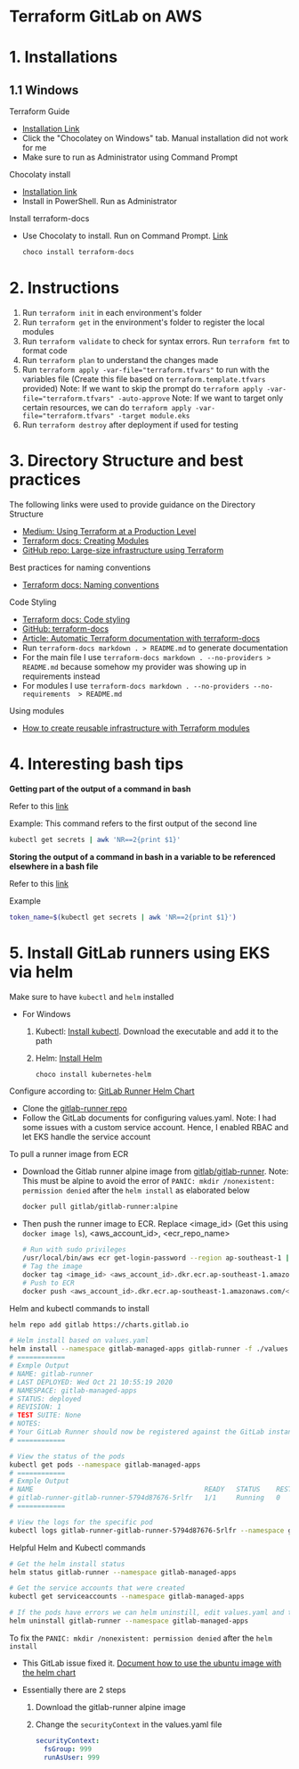 # Terraform GitLab on AWS

# 1. Installations

## 1.1 Windows

Terraform Guide

- [Installation Link](https://learn.hashicorp.com/terraform/getting-started/install)
- Click the "Chocolatey on Windows" tab. Manual installation did not work for me
- Make sure to run as Administrator using Command Prompt

Chocolaty install

- [Installation link](https://chocolatey.org/install#install-step1)
- Install in PowerShell. Run as Administrator

Install terraform-docs

- Use Chocolaty to install. Run on Command Prompt. [Link](https://github.com/terraform-docs/terraform-docs)

  ```bash
  choco install terraform-docs
  ```


# 2. Instructions

1. Run `terraform init` in each environment's folder
2. Run `terraform get` in the environment's folder to register the local modules
3. Run `terraform validate` to check for syntax errors. Run `terraform fmt` to format code
4. Run `terraform plan` to understand the changes made
5. Run `terraform apply -var-file="terraform.tfvars"` to run with the variables file (Create this file based on `terraform.template.tfvars` provided)
Note: If we want to skip the prompt do `terraform apply -var-file="terraform.tfvars" -auto-approve`
Note: If we want to target only certain resources, we can do `terraform apply -var-file="terraform.tfvars" -target module.eks`
6. Run `terraform destroy` after deployment if used for testing

# 3. Directory Structure and best practices

The following links were used to provide guidance on the Directory Structure

- [Medium: Using Terraform at a Production Level](https://medium.com/@njfix6/using-terraform-at-a-production-level-ec1705a19d82)
- [Terraform docs: Creating Modules](https://www.terraform.io/docs/modules/index.html)
- [GitHub repo: Large-size infrastructure using Terraform](https://github.com/antonbabenko/terraform-best-practices/tree/master/examples/large-terraform)

Best practices for naming conventions

- [Terraform docs: Naming conventions](https://www.terraform-best-practices.com/naming)

Code Styling

- [Terraform docs: Code styling](https://www.terraform-best-practices.com/code-styling)
- [GitHub: terraform-docs](https://github.com/terraform-docs/terraform-docs)
- [Article: Automatic Terraform documentation with terraform-docs](https://www.unixdaemon.net/cloud/automatic-terraform-documentation-with-terraform-docs/)
- Run `terraform-docs markdown . > README.md` to generate documentation
- For the main file I use `terraform-docs markdown . --no-providers > README.md` because somehow my provider was showing up in requirements instead
- For modules I use `terraform-docs markdown . --no-providers --no-requirements  > README.md`

Using modules

- [How to create reusable infrastructure with Terraform modules](https://blog.gruntwork.io/@brikis98?source=post_page-----25526d65f73d----------------------)

# 4. Interesting bash tips

**Getting part of the output of a command in bash**

Refer to this [link](https://stackoverflow.com/questions/25116521/how-do-i-get-a-part-of-the-output-of-a-command-in-linux-bash)

Example: This command refers to the first output of the second line

```bash
kubectl get secrets | awk 'NR==2{print $1}'
```

**Storing the output of a command in bash in a variable to be referenced elsewhere in a bash file**

Refer to this [link](https://www.tecmint.com/assign-linux-command-output-to-variable/#:~:text=shell%20scripting%20purpose.-,To%20store%20the%20output%20of%20a%20command%20in%20a%20variable,command%20%5Boption%20...%5D)

Example

```bash
token_name=$(kubectl get secrets | awk 'NR==2{print $1}')
```

# 5. Install GitLab runners using EKS via helm

Make sure to have `kubectl` and `helm` installed

- For Windows

  1. Kubectl: [Install kubectl](https://kubernetes.io/docs/tasks/tools/install-kubectl/). Download the executable and add it to the path

  2. Helm: [Install Helm](https://helm.sh/docs/intro/install/)

     ```bash
     choco install kubernetes-helm
     ```

Configure according to: [GitLab Runner Helm Chart](https://docs.gitlab.com/runner/install/kubernetes.html)

- Clone the [gitlab-runner repo](https://gitlab.com/gitlab-org/charts/gitlab-runner/-/tree/master)
- Follow the GitLab documents for configuring values.yaml. Note: I had some issues with a custom service account. Hence, I enabled RBAC and let EKS handle the service account

To pull a runner image from ECR

- Download the Gitlab runner alpine image from [gitlab/gitlab-runner](https://hub.docker.com/r/gitlab/gitlab-runner/tags). Note: This must be alpine to avoid the error of `PANIC: mkdir /nonexistent: permission denied` after the `helm install` as elaborated below

  ```bash
  docker pull gitlab/gitlab-runner:alpine
  ```

- Then push the runner image to ECR. Replace <image_id> (Get this using `docker image ls`), <aws_account_id>, <ecr_repo_name>

  ```bash
  # Run with sudo privileges
  /usr/local/bin/aws ecr get-login-password --region ap-southeast-1 | docker login --username AWS --password-stdin <aws_account_id>.dkr.ecr.ap-southeast-1.amazonaws.com
  # Tag the image
  docker tag <image_id> <aws_account_id>.dkr.ecr.ap-southeast-1.amazonaws.com/<ecr_repo_name>
  # Push to ECR
  docker push <aws_account_id>.dkr.ecr.ap-southeast-1.amazonaws.com/<ecr_repo_name>
  ```

Helm and kubectl commands to install

```bash
helm repo add gitlab https://charts.gitlab.io

# Helm install based on values.yaml
helm install --namespace gitlab-managed-apps gitlab-runner -f ./values.yaml gitlab/gitlab-runner
# ============
# Exmple Output
# NAME: gitlab-runner
# LAST DEPLOYED: Wed Oct 21 10:55:19 2020
# NAMESPACE: gitlab-managed-apps
# STATUS: deployed
# REVISION: 1
# TEST SUITE: None
# NOTES:
# Your GitLab Runner should now be registered against the GitLab instance reachable at: "http://<loadbalancer_dns_name>.ap-southeast-1.elb.amazonaws.com/"
# ============

# View the status of the pods
kubectl get pods --namespace gitlab-managed-apps
# ============
# Exmple Output
# NAME                                           READY   STATUS    RESTARTS   AGE
# gitlab-runner-gitlab-runner-5794d87676-5rlfr   1/1     Running   0          43m
# ============

# View the logs for the specific pod
kubectl logs gitlab-runner-gitlab-runner-5794d87676-5rlfr --namespace gitlab-managed-apps
```

Helpful Helm and Kubectl commands

```bash
# Get the helm install status
helm status gitlab-runner --namespace gitlab-managed-apps

# Get the service accounts that were created
kubectl get serviceaccounts --namespace gitlab-managed-apps

# If the pods have errors we can helm uninstill, edit values.yaml and then helm install again
helm uninstall gitlab-runner --namespace gitlab-managed-apps
```

To fix the `PANIC: mkdir /nonexistent: permission denied` after the `helm install`

- This GitLab issue fixed it. [Document how to use the ubuntu image with the helm chart](https://gitlab.com/gitlab-org/charts/gitlab-runner/-/issues/97)

- Essentially there are 2 steps

  1. Download the gitlab-runner alpine image

  2. Change the `securityContext` in the values.yaml file

     ```yaml
     securityContext:
       fsGroup: 999
       runAsUser: 999
     ```

